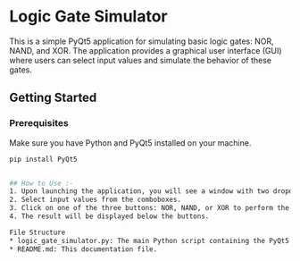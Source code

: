 # Logic Gate Simulator

This is a simple PyQt5 application for simulating basic logic gates: NOR, NAND, and XOR. The application provides a graphical user interface (GUI) where users can select input values and simulate the behavior of these gates.

## Getting Started

### Prerequisites

Make sure you have Python and PyQt5 installed on your machine.
```bash
pip install PyQt5


## How to Use :-
1. Upon launching the application, you will see a window with two dropdowns (comboboxes) for selecting input values (0 or 1).
2. Select input values from the comboboxes.
3. Click on one of the three buttons: NOR, NAND, or XOR to perform the corresponding logic operation.
4. The result will be displayed below the buttons.

File Structure
* logic_gate_simulator.py: The main Python script containing the PyQt5 code.
* README.md: This documentation file.

